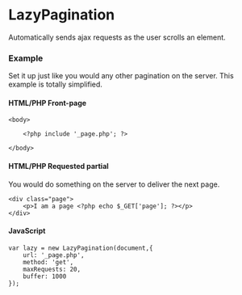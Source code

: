 LazyPagination
==============

Automatically sends ajax requests as the user scrolls an element.

### Example

Set it up just like you would any other pagination on the server.  This example is totally simplified.

#### HTML/PHP Front-page

    <body>
    
    	<?php include '_page.php'; ?>
    	
    </body>

#### HTML/PHP Requested partial

You would do something on the server to deliver the next page.

    <div class="page">
    	<p>I am a page <?php echo $_GET['page']; ?></p>
    </div>
    
#### JavaScript

    var lazy = new LazyPagination(document,{
    	url: '_page.php',
    	method: 'get',
    	maxRequests: 20,
    	buffer: 1000
    });
